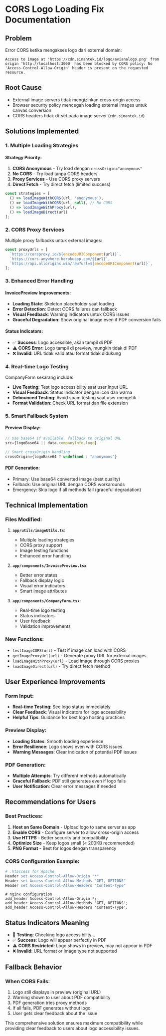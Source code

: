 # CORS Logo Loading Fix Documentation

## Problem
Error CORS ketika mengakses logo dari external domain:
```
Access to image at 'https://cdn.simantek.id/logo/avianalogo.png' from origin 'http://localhost:3000' has been blocked by CORS policy: No 'Access-Control-Allow-Origin' header is present on the requested resource.
```

## Root Cause
- External image servers tidak mengizinkan cross-origin access
- Browser security policy mencegah loading external images untuk canvas conversion
- CORS headers tidak di-set pada image server (`cdn.simantek.id`)

## Solutions Implemented

### 1. Multiple Loading Strategies

#### Strategy Priority:
1. **CORS Anonymous** - Try load dengan `crossOrigin="anonymous"`
2. **No CORS** - Try load tanpa CORS headers
3. **Proxy Services** - Use CORS proxy servers
4. **Direct Fetch** - Try direct fetch (limited success)

```typescript
const strategies = [
  () => loadImageWithCORS(url, 'anonymous'),
  () => loadImageWithCORS(url, null), // No CORS
  () => loadImageWithProxy(url),
  () => loadImageDirect(url)
];
```

### 2. CORS Proxy Services

Multiple proxy fallbacks untuk external images:
```typescript
const proxyUrls = [
  `https://corsproxy.io/${encodeURIComponent(url)}`,
  `https://cors-anywhere.herokuapp.com/${url}`,
  `https://api.allorigins.win/raw?url=${encodeURIComponent(url)}`,
];
```

### 3. Enhanced Error Handling

#### InvoicePreview Improvements:
- **Loading State**: Skeleton placeholder saat loading
- **Error Detection**: Detect CORS failures dan fallback
- **Visual Feedback**: Warning indicators untuk CORS issues
- **Graceful Degradation**: Show original image even if PDF conversion fails

#### Status Indicators:
- ✅ **Success**: Logo accessible, akan tampil di PDF
- ⚠️ **CORS Error**: Logo tampil di preview, mungkin tidak di PDF
- ❌ **Invalid**: URL tidak valid atau format tidak didukung

### 4. Real-time Logo Testing

CompanyForm sekarang include:
- **Live Testing**: Test logo accessibility saat user input URL
- **Visual Feedback**: Status indicator dengan icon dan warna
- **Debounced Testing**: Avoid spam testing saat user mengetik
- **Format Validation**: Check URL format dan file extension

### 5. Smart Fallback System

#### Preview Display:
```typescript
// Use base64 if available, fallback to original URL
src={logoBase64 || data.companyInfo.logo}

// Smart crossOrigin handling
crossOrigin={logoBase64 ? undefined : "anonymous"}
```

#### PDF Generation:
- Primary: Use base64 converted image (best quality)
- Fallback: Use original URL dengan CORS workarounds
- Emergency: Skip logo if all methods fail (graceful degradation)

## Technical Implementation

### Files Modified:

1. **`app/utils/imageUtils.ts`**:
   - Multiple loading strategies
   - CORS proxy support
   - Image testing functions
   - Enhanced error handling

2. **`app/components/InvoicePreview.tsx`**:
   - Better error states
   - Fallback display logic
   - Visual error indicators
   - Smart image attributes

3. **`app/components/CompanyForm.tsx`**:
   - Real-time logo testing
   - Status indicators
   - User feedback
   - Validation improvements

### New Functions:

- `testImageCORS(url)` - Test if image can load with CORS
- `getImageProxyUrl(url)` - Generate proxy URL for external images
- `loadImageWithProxy(url)` - Load image through CORS proxies
- `loadImageDirect(url)` - Try direct fetch method

## User Experience Improvements

### Form Input:
- **Real-time Testing**: See logo status immediately
- **Clear Feedback**: Visual indicators for logo accessibility
- **Helpful Tips**: Guidance for best logo hosting practices

### Preview Display:
- **Loading States**: Smooth loading experience
- **Error Resilience**: Logo shows even with CORS issues
- **Warning Messages**: Clear indication of potential PDF issues

### PDF Generation:
- **Multiple Attempts**: Try different methods automatically
- **Graceful Fallback**: PDF still generates even if logo fails
- **User Notification**: Clear error messages if needed

## Recommendations for Users

### Best Practices:
1. **Host on Same Domain** - Upload logo to same server as app
2. **Enable CORS** - Configure server to allow cross-origin access
3. **Use HTTPS** - Better security and compatibility
4. **Optimize Size** - Keep logos small (< 200KB recommended)
5. **PNG Format** - Best for logos dengan transparency

### CORS Configuration Example:
```apache
# .htaccess for Apache
Header set Access-Control-Allow-Origin "*"
Header set Access-Control-Allow-Methods "GET, OPTIONS"
Header set Access-Control-Allow-Headers "Content-Type"
```

```nginx
# nginx configuration
add_header Access-Control-Allow-Origin *;
add_header Access-Control-Allow-Methods 'GET, OPTIONS';
add_header Access-Control-Allow-Headers 'Content-Type';
```

## Status Indicators Meaning

- 🔄 **Testing**: Checking logo accessibility...
- ✅ **Success**: Logo will appear perfectly in PDF
- ⚠️ **CORS Restricted**: Logo shows in preview, may not appear in PDF
- ❌ **Invalid**: URL format or image type not supported

## Fallback Behavior

### When CORS Fails:
1. Logo still displays in preview (original URL)
2. Warning shown to user about PDF compatibility
3. PDF generation tries proxy methods
4. If all fails, PDF generates without logo
5. User gets clear feedback about the issue

This comprehensive solution ensures maximum compatibility while providing clear feedback to users about logo accessibility issues.
